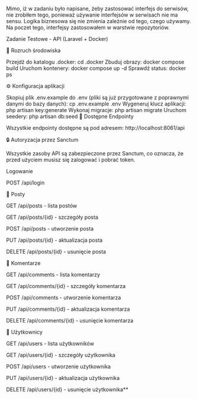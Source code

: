 Mimo, iż w zadaniu było napisane, żeby zastosować interfejs do serwisów, nie zrobiłem tego, ponieważ używanie interfejsów
w serwisach nie ma sensu. Logika biznesowa się nie zmienia zależnie od tego, czego używamy. Na poczet tego,
interfejsy zastosowałem w warstwie repozytoriów.

Zadanie Testowe - API (Laravel + Docker)

🚀 Rozruch środowiska

Przejdź do katalogu .docker:
cd .docker
Zbuduj obrazy:
docker compose build
Uruchom kontenery:
docker compose up -d
Sprawdź status:
docker ps

⚙️ Konfiguracja aplikacji

Skopiuj plik .env.example do .env (pliki są już przygotowane z poprawnymi danymi do bazy danych):
cp .env.example .env
Wygeneruj klucz aplikacji:
php artisan key:generate
Wykonaj migracje:
php artisan migrate
Uruchom seedery:
php artisan db:seed
📡 Dostępne Endpointy

Wszystkie endpointy dostępne są pod adresem:
http://localhost:8061/api

🔒 Autoryzacja przez Sanctum

Wszystkie zasoby API są zabezpieczone przez Sanctum, co oznacza, że przed użyciem musisz się zalogować i pobrać token.

Logowanie

POST /api/login

📄 Posty

GET /api/posts - lista postów

GET /api/posts/{id} - szczegóły posta

POST /api/posts - utworzenie posta

PUT /api/posts/{id} - aktualizacja posta

DELETE /api/posts/{id} - usunięcie posta

💬 Komentarze

GET /api/comments - lista komentarzy

GET /api/comments/{id} - szczegóły komentarza

POST /api/comments - utworzenie komentarza

PUT /api/comments/{id} - aktualizacja komentarza

DELETE /api/comments/{id} - usunięcie komentarza

👤 Użytkownicy

GET /api/users - lista użytkowników

GET /api/users/{id} - szczegóły użytkownika

POST /api/users - utworzenie użytkownika

PUT /api/users/{id} - aktualizacja użytkownika

DELETE /api/users/{id} - usunięcie użytkownika**
